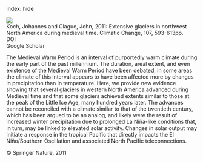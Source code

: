 index: hide

<div class="Citation">
    <div class="Citation-thumb CitationThumb-linked"  data-href="https://doi.org/10.1007/s10584-010-0016-2">
      <img src="https://static.claimspace.cloud/climate-study-static/refs/thumbs/5/Koch_and_Clague_2011-thumb.png" />
    </div>

  <div class="Citation-body">
    <div class="Citation-text">Koch, Johannes and Clague, John, 2011: Extensive glaciers in northwest North America during medieval time. <span class="Article-journal">Climatic Change, </span><span class="Article-volume">107, </span>593-613pp.</div>
    <div class="Citation-links">
      <div class="CitationLink" data-href="https://doi.org/10.1007/s10584-010-0016-2">
        <div class="CitationLink-icon CitationLink-Doi"></div>
        <div class="CitationLink-text">DOI</div>
      </div>
      <div class="CitationLink" data-href="https://scholar.google.com/scholar?q=10.1007/s10584-010-0016-2">
        <div class="CitationLink-icon CitationLink-Scholar"></div>
        <div class="CitationLink-text">Google Scholar</div>
      </div>
    </div>
  </div>
</div>

The Medieval Warm Period is an interval of purportedly warm climate during the early part of the past millennium. The duration, areal extent, and even existence of the Medieval Warm Period have been debated; in some areas the climate of this interval appears to have been affected more by changes in precipitation than in temperature. Here, we provide new evidence showing that several glaciers in western North America advanced during Medieval time and that some glaciers achieved extents similar to those at the peak of the Little Ice Age, many hundred years later. The advances cannot be reconciled with a climate similar to that of the twentieth century, which has been argued to be an analog, and likely were the result of increased winter precipitation due to prolonged La Niña-like conditions that, in turn, may be linked to elevated solar activity. Changes in solar output may initiate a response in the tropical Pacific that directly impacts the El Niño/Southern Oscillation and associated North Pacific teleconnections.

<div class="Citation-copy">
&copy; Springer Nature, 2011
</div>